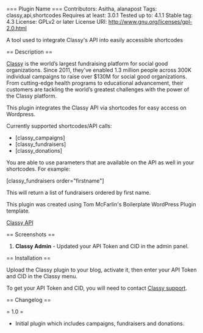 === Plugin Name ===
Contributors: Asitha, alanapost
Tags: classy,api,shortcodes
Requires at least: 3.0.1
Tested up to: 4.1.1
Stable tag: 4.3
License: GPLv2 or later
License URI: http://www.gnu.org/licenses/gpl-2.0.html

A tool used to integrate Classy's API into easily accessible shortcodes

== Description ==

[Classy](https://classy.org) is the world’s largest fundraising platform for social good organizations. Since 2011, they've enabled 1.3 million people across 300K individual campaigns to raise over $130M for social good organizations. From cutting-edge health programs to educational advancement, their customers are tackling the world’s greatest challenges with the power of the Classy platform.

This plugin integrates the Classy API via shortcodes for easy access on Wordpress.  

Currently supported shortcodes/API calls:

* [classy_campaigns]
* [classy_fundraisers]
* [classy_donations]

You are able to use parameters that are available on the API as well in your shortcodes. For example:

[classy_fundraisers order="firstname"]

This will return a list of fundraisers ordered by first name.

This plugin was created using Tom McFarlin's Boilerplate WordPress Plugin template.

[Classy API](http://go.stayclassy.org/hs-fs/hub/190333/file-1586506388-pdf/StayClassy_API_v1.1_FINAL_%281%29.pdf)

== Screenshots ==

1. **Classy Admin** - Updated your API Token and CID in the admin panel. 

== Installation ==

Upload the Classy plugin to your blog, activate it, then enter your API Token and CID in the Classy menu.

To get your API Token and CID, you will need to contact [Classy support](https://fundraise.tofightcancer.com/help-center). 

== Changelog ==

= 1.0 =
* Initial plugin which includes campaigns, fundraisers and donations.